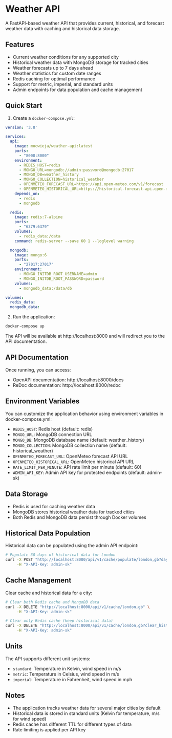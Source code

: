 # Weather API

A FastAPI-based weather API that provides current, historical, and forecast weather data with caching and historical data storage.

## Features

- Current weather conditions for any supported city
- Historical weather data with MongoDB storage for tracked cities
- Weather forecasts up to 7 days ahead
- Weather statistics for custom date ranges
- Redis caching for optimal performance
- Support for metric, imperial, and standard units
- Admin endpoints for data population and cache management

## Quick Start

1. Create a `docker-compose.yml`:

```yaml
version: '3.8'

services:
  api:
    image: mocwieja/weather-api:latest
    ports:
      - "8000:8000"
    environment:
      - REDIS_HOST=redis
      - MONGO_URL=mongodb://admin:password@mongodb:27017
      - MONGO_DB=weather_history
      - MONGO_COLLECTION=historical_weather
      - OPENMETEO_FORECAST_URL=https://api.open-meteo.com/v1/forecast
      - OPENMETEO_HISTORICAL_URL=https://historical-forecast-api.open-meteo.com/v1/forecast
    depends_on:
      - redis
      - mongodb

  redis:
    image: redis:7-alpine
    ports:
      - "6379:6379"
    volumes:
      - redis_data:/data
    command: redis-server --save 60 1 --loglevel warning

  mongodb:
    image: mongo:6
    ports:
      - "27017:27017"
    environment:
      - MONGO_INITDB_ROOT_USERNAME=admin
      - MONGO_INITDB_ROOT_PASSWORD=password
    volumes:
      - mongodb_data:/data/db

volumes:
  redis_data:
  mongodb_data:
```

2. Run the application:
```bash
docker-compose up
```

The API will be available at http://localhost:8000 and will redirect you to the API documentation.

## API Documentation

Once running, you can access:
- OpenAPI documentation: http://localhost:8000/docs
- ReDoc documentation: http://localhost:8000/redoc

## Environment Variables

You can customize the application behavior using environment variables in docker-compose.yml:

- `REDIS_HOST`: Redis host (default: redis)
- `MONGO_URL`: MongoDB connection URL
- `MONGO_DB`: MongoDB database name (default: weather_history)
- `MONGO_COLLECTION`: MongoDB collection name (default: historical_weather)
- `OPENMETEO_FORECAST_URL`: OpenMeteo forecast API URL
- `OPENMETEO_HISTORICAL_URL`: OpenMeteo historical API URL
- `RATE_LIMIT_PER_MINUTE`: API rate limit per minute (default: 60)
- `ADMIN_API_KEY`: Admin API key for protected endpoints (default: admin-sk)

## Data Storage

- Redis is used for caching weather data
- MongoDB stores historical weather data for tracked cities
- Both Redis and MongoDB data persist through Docker volumes

## Historical Data Population

Historical data can be populated using the admin API endpoint:

```bash
# Populate 30 days of historical data for London
curl -X POST "http://localhost:8000/api/v1/cache/populate/london,gb?days_back=30&delay=1.0" \
     -H "X-API-Key: admin-sk"
```

## Cache Management

Clear cache and historical data for a city:

```bash
# Clear both Redis cache and MongoDB data
curl -X DELETE "http://localhost:8000/api/v1/cache/london,gb" \
     -H "X-API-Key: admin-sk"

# Clear only Redis cache (keep historical data)
curl -X DELETE "http://localhost:8000/api/v1/cache/london,gb?clear_historical=false" \
     -H "X-API-Key: admin-sk"
```

## Units

The API supports different unit systems:
- `standard`: Temperature in Kelvin, wind speed in m/s
- `metric`: Temperature in Celsius, wind speed in m/s
- `imperial`: Temperature in Fahrenheit, wind speed in mph

## Notes

- The application tracks weather data for several major cities by default
- Historical data is stored in standard units (Kelvin for temperature, m/s for wind speed)
- Redis cache has different TTL for different types of data
- Rate limiting is applied per API key